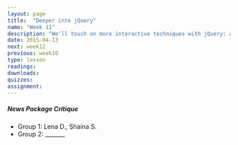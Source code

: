 ```yaml
---
layout: page
title:  "Deeper into jQuery"
name: "Week 11"
description: "We'll touch on more interactive techniques with jQuery: animation, auto-scrolling, modal content and interactive media."
date: 2015-04-13
next: week12
previous: week10
type: lesson
readings: 
downloads: 
quizzes: 
assignment: 
---
```


<h5>News Package Critique</h5>
<ul>
    <li>Group 1: Lena D., Shaina S.</li>
    <li>Group 2:  _______</li>
</ul>
